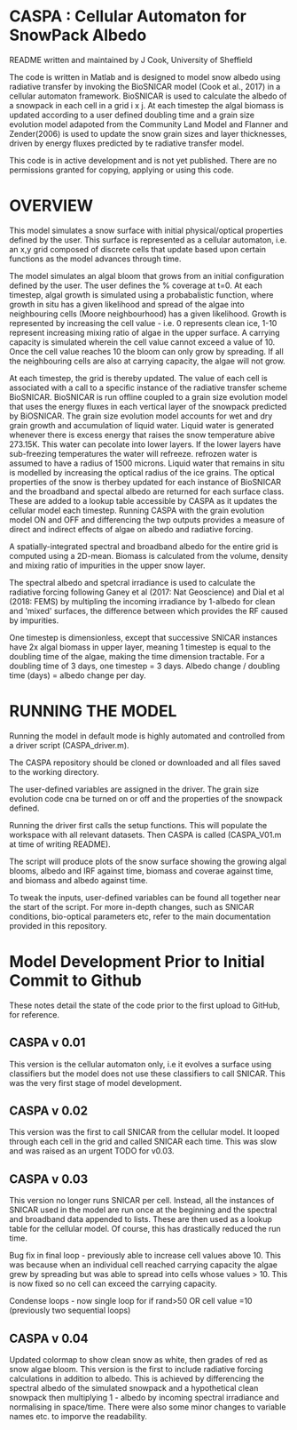 # CASPA : Cellular Automaton for SnowPack Albedo

README written and maintained by J Cook, University of Sheffield

The code is written in Matlab and is designed to model snow albedo using radiative transfer by invoking the BioSNICAR model (Cook et al., 2017) in a cellular automaton framework. BioSNICAR is used to calculate the albedo of a snowpack in each cell in a grid i x j. At each timestep the algal biomass is updated according to a user defined doubling time and a grain size evolution model adapoted from the Community Land Model and Flanner and Zender(2006) is used to update the snow grain sizes and layer thicknesses, driven by energy fluxes predicted by te radiative transfer model.

This code is in active development and is not yet published. There are no permissions granted for copying, applying or using this code.


# OVERVIEW

This model simulates a snow surface with initial physical/optical properties
defined by the user. This surface is represented as a cellular automaton,
i.e. an x,y grid composed of discrete cells that update based upon certain
functions as the model advances through time.

The model simulates an algal bloom that grows from an initial configuration
defined by the user. The user defines the % coverage at t=0. At each timestep,
algal growth is simulated using a probabalistic function, where growth in situ
has a given likelihood and spread of the algae into neighbouring cells
(Moore neighbourhood) has a given likelihood. Growth is represented by 
increasing the cell value - i.e. 0 represents clean ice, 1-10 represent 
increasing mixing ratio of algae in the upper surface. A carrying capacity 
is simulated wherein the cell value cannot exceed a value of 10. Once the 
cell value reaches 10 the bloom can only grow by spreading. If all the 
neighbouring cells are also at carrying capacity, the algae will not grow.

At each timestep, the grid is thereby updated. The value of each cell is
associated with a call to a specific instance of the radiative transfer
scheme BioSNICAR. BioSNICAR is run offline coupled to a grain size evolution
model that uses the energy fluxes in each vertical layer of the snowpack
predicted by BiOSNICAR. The grain size evolution model accounts for wet and 
dry grain growth and accumulation of liquid water. Liquid water is 
generated whenever there is excess energy that raises the snow temperature
abive 273.15K. This water can pecolate into lower layers. If the lower layers
have sub-freezing temperatures the water will refreeze. refrozen water is
assumed to have a radius of 1500 microns. Liquid water that remains in situ
is modelled by increasing the optical radius of the ice grains. The optical
properties of the snow is therbey updated for each instance of BioSNICAR and
the broadband and spectal albedo are returned for each surface class. These
are added to a lookup table accessible by CASPA as it updates the cellular
model each timestep. Running CASPA with the grain evolution model ON and OFF 
and differencing the twp outputs provides a measure of direct and indirect 
effects of algae on albedo and radiative forcing.

A spatially-integrated spectral and broadband albedo for the entire grid is 
computed using a 2D-mean. Biomass is calculated from the volume, density and 
mixing ratio of impurities in the upper snow layer.

The spectral albedo and spetcral irradiance is used to calculate the radiative
forcing following Ganey et al (2017: Nat Geoscience) and Dial et al (2018: FEMS)
by multipling the incoming irradiance by 1-albedo for clean and 'mixed'
surfaces, the difference between which provides the RF caused by
impurities.

One timestep is dimensionless, except that successive SNICAR instances
have 2x algal biomass in upper layer, meaning 1 timestep is equal to the
doubling time of the algae, making the time dimension tractable. For a
doubling time of 3 days, one timestep = 3 days. Albedo change / doubling
time (days) = albedo change per day.


# RUNNING THE MODEL

Running the model in default mode is highly automated and controlled from a
driver script (CASPA_driver.m).

The CASPA repository should be cloned or downloaded and all files
saved to the working directory. 

The user-defined variables are assigned in the driver. The grain size evolution
code cna be turned on or off and the properties of the snowpack defined.

Running the driver first calls the setup functions. This will populate the 
workspace with all relevant datasets. 
Then CASPA is called (CASPA_V01.m at time of writing README).

The script will produce plots of the snow surface showing the growing algal 
blooms, albedo and IRF against time, biomass and coverae against time, and
biomass and albedo against time.

To tweak the inputs, user-defined variables can be found all together near 
the start of the script. For more in-depth changes, such as SNICAR conditions,
bio-optical parameters etc, refer to the main documentation provided in this
repository.


# Model Development Prior to Initial Commit to Github
These notes detail the state of the code prior to the first upload to GitHub,
for reference.

## CASPA v 0.01

This version is the cellular automaton only, i.e it evolves a surface using
classifiers but the model does not use these classifiers to call SNICAR. This
was the very first stage of model development.


## CASPA v 0.02

This version was the first to call SNICAR from the cellular model. It looped
through each cell in the grid and called SNICAR each time. This was slow and was
raised as an urgent TODO for v0.03. 


## CASPA v 0.03

This version no longer runs SNICAR per cell. Instead, all the instances of SNICAR used
in the model are run once at the beginning and the spectral and broadband
data appended to lists. These are then used as a lookup table for the
cellular model. Of course, this has drastically reduced the run time.

Bug fix in final loop - previously able to increase cell values above
10. This was because when an individual cell reached carrying capacity
the algae grew by spreading but was able to spread into cells whose
values > 10. This is now fixed so no cell can exceed the carrying
capacity.

Condense loops - now single loop for if rand>50 OR cell value 
 =10 (previously two sequential loops)


## CASPA v 0.04

Updated colormap to show clean snow as white, then grades of red as snow algae
bloom. This version is the first to include radiative forcing calculations in
addition to albedo. This is achieved by differencing the spectral albedo of the
simulated snowpack and a hypothetical clean snowpack then multiplying
1 - albedo by incoming spectral irradiance and normalising in space/time. There were
also some minor changes to variable names etc. to imporve the readability.
